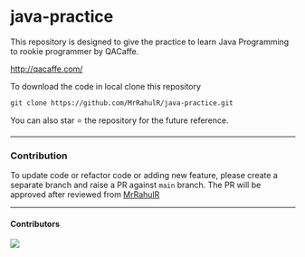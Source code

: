 # java-practice
This repository is designed to give the practice to learn Java Programming to rookie programmer by QACaffe.

http://qacaffe.com/

To download the code in local clone this repository

```
git clone https://github.com/MrRahulR/java-practice.git
```

You can also star ⭐ the repository for the future reference.

----
### Contribution

To update code or refactor code or adding new feature, please create a separate branch and raise a PR against `main` branch. 
The PR will be approved after reviewed from [MrRahulR](https://github.com/MrRahulR)

----
#### Contributors
<a href = "https://github.com/MrRahulR/java-practice/graphs/contributors">
  <img src = "https://contrib.rocks/image?repo=MrRahulR/java-practice"/>
</a>
